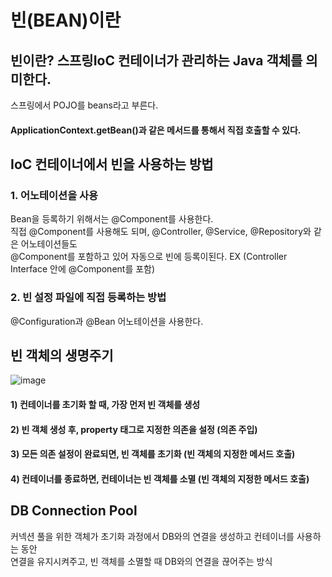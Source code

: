 빈(BEAN)이란
=============
## 빈이란? 스프링IoC 컨테이너가 관리하는 Java 객체를 의미한다.
스프링에서 POJO를 beans라고 부른다.
#### ApplicationContext.getBean()과 같은 메서드를 통해서 직접 호출할 수 있다.

## IoC 컨테이너에서 빈을 사용하는 방법
### 1. 어노테이션을 사용
Bean을 등록하기 위해서는 @Component를 사용한다.  
직접 @Component를 사용해도 되며, @Controller, @Service, @Repository와 같은 어노테이션들도  
@Component를 포함하고 있어 자동으로 빈에 등록이된다. EX (Controller Interface 안에 @Component를 포함)
### 2. 빈 설정 파일에 직접 등록하는 방법
@Configuration과 @Bean 어노테이션을 사용한다.  


## 빈 객체의 생명주기
![image](https://user-images.githubusercontent.com/64400738/223914622-e55e9162-5e22-41f8-9e57-1932feeec690.png)  
#### 1) 컨테이너를 초기화 할 때, 가장 먼저 빈 객체를 생성
#### 2) 빈 객체 생성 후, property 태그로 지정한 의존을 설정 (의존 주입)
#### 3) 모든 의존 설정이 완료되면, 빈 객체를 초기화 (빈 객체의 지정한 메서드 호출)
#### 4) 컨테이너를 종료하면, 컨테이너는 빈 객체를 소멸 (빈 객체의 지정한 메서드 호출)

## DB Connection Pool
커넥션 풀을 위한 객체가 초기화 과정에서 DB와의 연결을 생성하고 컨테이너를 사용하는 동안  
연결을 유지시켜주고, 빈 객체를 소멸할 때 DB와의 연결을 끊어주는 방식
